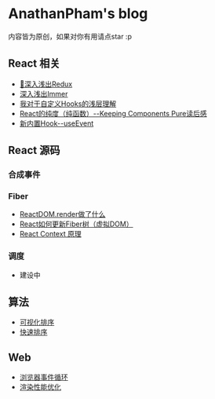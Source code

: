 # AnathanPham's blog

内容皆为原创，如果对你有用请点star :p

## React 相关
- [🚀深入浅出Redux](https://github.com/AnathanPham/blog/issues/90)
- [深入浅出Immer](https://github.com/AnathanPham/blog/issues/85)
- [我对于自定义Hooks的浅层理解](https://github.com/AnathanPham/blog/issues/87)
- [React的纯度（纯函数）--Keeping Components Pure读后感](https://github.com/AnathanPham/blog/issues/86)
- [新内置Hook--useEvent](https://github.com/AnathanPham/blog/issues/91)


## React 源码

### 合成事件



### Fiber

- [ReactDOM.render做了什么](https://github.com/AnathanPham/blog/issues/26)
- [React如何更新Fiber树（虚拟DOM）](https://github.com/AnathanPham/blog/issues/27)
- [React Context 原理](https://github.com/AnathanPham/blog/issues/25)


### 调度

- 建设中

## 算法
- [可视化排序](https://anathanpham.github.io/blog/)
- [快速排序](https://github.com/AnathanPham/blog/issues/14)

## Web
- [浏览器事件循环](https://github.com/AnathanPham/blog/issues/22)
- [渲染性能优化](https://github.com/AnathanPham/blog/issues/36)

